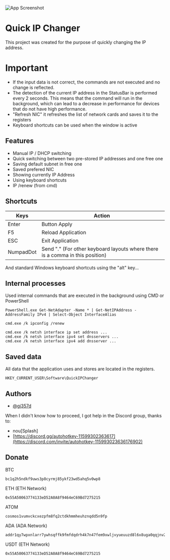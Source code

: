
![App Screenshot](https://github.com/oliverbedi/QuickIPChanger/blob/main/QuickIPChanger.png?raw=true)


# Quick IP Changer

This project was created for the purpose of quickly changing the IP address.


# Important

- If the input data is not correct, the commands are not executed and no change is reflected.
- The detection of the current IP address in the StatusBar is performed every 2 seconds. This means that the command will run in the background, which can lead to a decrease in performance for devices that do not have high performance.
- "Refresh NIC" it refreshes the list of network cards and saves it to the registers
- Keyboard shortcuts can be used when the window is active
## Features

- Manual IP / DHCP switching
- Quick switching between two pre-stored IP addresses and one free one
- Saving default subnet in free one
- Saved prefered NIC
- Showing currently IP Address
- Using keyboard shortcuts
- IP /renew (from cmd)


## Shortcuts

| Keys  | Action |
| ------------- | ------------- |
| Enter  | Button Apply |
| F5  | Reload Application  |
| ESC  | Exit Application  |
| NumpadDot | Send "." (For other keyboard layouts where there is a comma in this position)

And standard Windows keyboard shortcuts using the "alt" key...
## Internal processes

Used internal commands that are executed in the background using CMD or PowerShell

```
PowerShell.exe Get-NetAdapter -Name * | Get-NetIPAddress -AddressFamily IPv4 | Select-Object InterfaceAlias

cmd.exe /k ipconfig /renew

cmd.exe /k netsh interface ip set address ...
cmd.exe /k netsh interface ipv4 set dnsservers ...
cmd.exe /k netsh interface ipv4 add dnsserver ...
```

## Saved data

All data that the application uses and stores are located in the registers.
```
HKEY_CURRENT_USER\Software\QuickIPChanger
```

## Authors

- [@gj357d]([https://github.com/gj357d)

When I didn't know how to proceed, I got help in the Discord group, thanks to:
 
- nou[Splash]
- [https://discord.gg/autohotkey-11599302363617](https://discord.com/invite/autohotkey-115993023636176902)

## Donate

BTC
```
bc1q2h5ndkf9uws3p8cyrmj85ykf23wd5ahq5v0wp8
```
ETH (ETH Network)
```
0x55A50063774133eD52A0A8f9464eC69Bd7275215
```
ATOM
```
cosmos1vumvckcxezpfm8fq2ctdkhmmheuhznqdd5n9fp
```
ADA (ADA Network)
```
addr1qy7wpxnlarr7ywhsqffk9fmfdqdrh4k7n47fem9xwljvyueuuzd8l6x8uga0qqjnv2nkj6q680tda8tunnk2valycfesmcc6ur
```
USDT (ETH Network)
```
0x55A50063774133eD52A0A8f9464eC69Bd7275215
```
